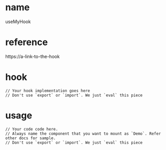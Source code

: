 # name

useMyHook

# reference

https://a-link-to-the-hook

# hook

```
// Your hook implementation goes here
// Don't use `export` or `import`. We just `eval` this piece
```

# usage

```
// Your code code here.
// Always name the component that you want to mount as `Demo`. Refer other docs for sample.
// Don't use `export` or `import`. We just `eval` this piece
```
